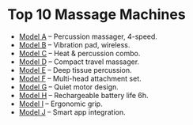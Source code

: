 # Top 10 Massage Machines

- [Model A](/products/model-a) – Percussion massager, 4-speed.
- [Model B](/products/model-b) – Vibration pad, wireless.
- [Model C](/products/model-c) – Heat & percussion combo.
- [Model D](/products/model-d) – Compact travel massager.
- [Model E](/products/model-e) – Deep tissue percussion.
- [Model F](/products/model-f) – Multi-head attachment set.
- [Model G](/products/model-g) – Quiet motor design.
- [Model H](/products/model-h) – Rechargeable battery life 6h.
- [Model I](/products/model-i) – Ergonomic grip.
- [Model J](/products/model-j) – Smart app integration.